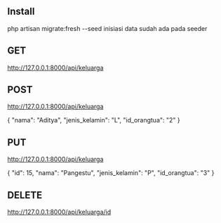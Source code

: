 ## Install

php artisan migrate:fresh --seed
inisiasi data sudah ada pada seeder

## GET

http://127.0.0.1:8000/api/keluarga

## POST

http://127.0.0.1:8000/api/keluarga

{
"nama": "Aditya",
"jenis_kelamin": "L",
"id_orangtua": "2"
}

## PUT

http://127.0.0.1:8000/api/keluarga

{
"id": 15,
"nama": "Pangestu",
"jenis_kelamin": "P",
"id_orangtua": "3"
}

## DELETE

http://127.0.0.1:8000/api/keluarga/id
